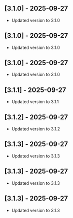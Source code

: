 
## [3.1.0] - 2025-09-27

- Updated version to 3.1.0


## [3.1.0] - 2025-09-27

- Updated version to 3.1.0


## [3.1.0] - 2025-09-27

- Updated version to 3.1.0


## [3.1.1] - 2025-09-27

- Updated version to 3.1.1


## [3.1.2] - 2025-09-27

- Updated version to 3.1.2


## [3.1.3] - 2025-09-27

- Updated version to 3.1.3


## [3.1.3] - 2025-09-27

- Updated version to 3.1.3


## [3.1.3] - 2025-09-27

- Updated version to 3.1.3

